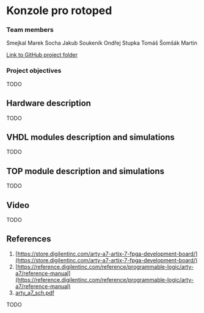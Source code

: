 # Konzole pro rotoped 

### Team members

Smejkal Marek  Socha Jakub  Soukeník Ondřej  Stupka Tomáš  Šomšák Martin  

[Link to GitHub project folder](https://github.com/ondrasouk/Digital-Electronics-1-project)

### Project objectives

TODO


## Hardware description

TODO


## VHDL modules description and simulations

TODO


## TOP module description and simulations

TODO


## Video

TODO


## References

   1. [https://store.digilentinc.com/arty-a7-artix-7-fpga-development-board/](https://store.digilentinc.com/arty-a7-artix-7-fpga-development-board/)
   2. [https://reference.digilentinc.com/reference/programmable-logic/arty-a7/reference-manual](https://reference.digilentinc.com/reference/programmable-logic/arty-a7/reference-manual)
   3. [arty_a7_sch.pdf](Docs/arty_a7_sch.pdf)
   
TODO
